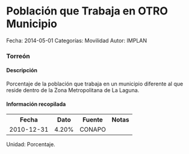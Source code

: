 Población que Trabaja en OTRO Municipio
=====

Fecha: 2014-05-01
Categorías: Movilidad
Autor: IMPLAN

### Torreón

#### Descripción

Porcentaje de la población que trabaja en un municipio diferente al que reside dentro de la Zona Metropolitana de La Laguna.

#### Información recopilada

<table class="table table-hover table-bordered">
  <tr><th>Fecha</th><th>Dato</th><th>Fuente</th><th>Notas</th></tr>
  <tr><td>2010-12-31</td><td>4.20%</td><td>CONAPO</td><td></td></tr>
</table>

Unidad: Porcentaje.
